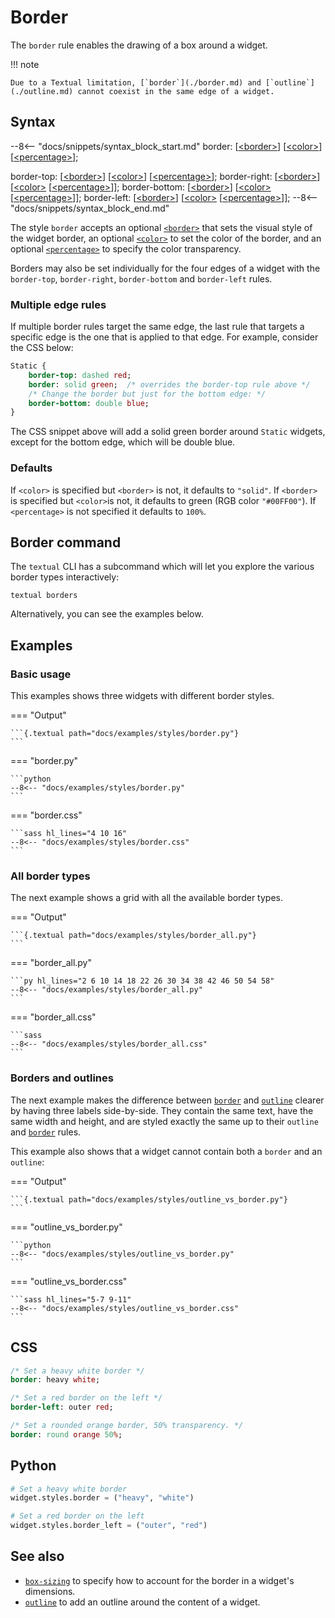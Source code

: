 # Border

The `border` rule enables the drawing of a box around a widget.

!!! note

    Due to a Textual limitation, [`border`](./border.md) and [`outline`](./outline.md) cannot coexist in the same edge of a widget.

## Syntax

--8<-- "docs/snippets/syntax_block_start.md"
border: [<a href="../../css_types/border">&lt;border&gt;</a>] [<a href="../../css_types/color">&lt;color&gt;</a>] [<a href="../../css_types/percentage">&lt;percentage&gt;</a>];

border-top: [<a href="../../css_types/border">&lt;border&gt;</a>] [<a href="../../css_types/color">&lt;color&gt;</a>] [<a href="../../css_types/percentage">&lt;percentage&gt;</a>];
border-right: [<a href="../../css_types/border">&lt;border&gt;</a>] [<a href="../../css_types/color">&lt;color&gt;</a> [<a href="../../css_types/percentage">&lt;percentage&gt;</a>]];
border-bottom: [<a href="../../css_types/border">&lt;border&gt;</a>] [<a href="../../css_types/color">&lt;color&gt;</a> [<a href="../../css_types/percentage">&lt;percentage&gt;</a>]];
border-left: [<a href="../../css_types/border">&lt;border&gt;</a>] [<a href="../../css_types/color">&lt;color&gt;</a> [<a href="../../css_types/percentage">&lt;percentage&gt;</a>]];
--8<-- "docs/snippets/syntax_block_end.md"

The style `border` accepts an optional [`<border>`](../../css_types/border) that sets the visual style of the widget border, an optional [`<color>`](../../css_types/color) to set the color of the border, and an optional [`<percentage>`](../../css_types/percentage) to specify the color transparency.

Borders may also be set individually for the four edges of a widget with the `border-top`, `border-right`, `border-bottom` and `border-left` rules.

### Multiple edge rules

If multiple border rules target the same edge, the last rule that targets a specific edge is the one that is applied to that edge.
For example, consider the CSS below:

```sass
Static {
    border-top: dashed red;
    border: solid green;  /* overrides the border-top rule above */
    /* Change the border but just for the bottom edge: */
    border-bottom: double blue;
}
```

The CSS snippet above will add a solid green border around `Static` widgets, except for the bottom edge, which will be double blue.

### Defaults

If `<color>` is specified but `<border>` is not, it defaults to `"solid"`.
If `<border>` is specified but `<color>`is not, it defaults to green (RGB color `"#00FF00"`).
If `<percentage>` is not specified it defaults to `100%`.

## Border command

The `textual` CLI has a subcommand which will let you explore the various border types interactively:

```
textual borders
```

Alternatively, you can see the examples below.

## Examples

### Basic usage

This examples shows three widgets with different border styles.

=== "Output"

    ```{.textual path="docs/examples/styles/border.py"}
    ```

=== "border.py"

    ```python
    --8<-- "docs/examples/styles/border.py"
    ```

=== "border.css"

    ```sass hl_lines="4 10 16"
    --8<-- "docs/examples/styles/border.css"
    ```

### All border types

The next example shows a grid with all the available border types.

=== "Output"

    ```{.textual path="docs/examples/styles/border_all.py"}
    ```

=== "border_all.py"

    ```py hl_lines="2 6 10 14 18 22 26 30 34 38 42 46 50 54 58"
    --8<-- "docs/examples/styles/border_all.py"
    ```

=== "border_all.css"

    ```sass
    --8<-- "docs/examples/styles/border_all.css"
    ```

### Borders and outlines

The next example makes the difference between [`border`](./border.md) and [`outline`](./outline.md) clearer by having three labels side-by-side.
They contain the same text, have the same width and height, and are styled exactly the same up to their `outline` and [`border`](./border.md) rules.

This example also shows that a widget cannot contain both a `border` and an `outline`:

=== "Output"

    ```{.textual path="docs/examples/styles/outline_vs_border.py"}
    ```

=== "outline_vs_border.py"

    ```python
    --8<-- "docs/examples/styles/outline_vs_border.py"
    ```

=== "outline_vs_border.css"

    ```sass hl_lines="5-7 9-11"
    --8<-- "docs/examples/styles/outline_vs_border.css"
    ```

## CSS

```sass
/* Set a heavy white border */
border: heavy white;

/* Set a red border on the left */
border-left: outer red;

/* Set a rounded orange border, 50% transparency. */
border: round orange 50%;
```

## Python

```python
# Set a heavy white border
widget.styles.border = ("heavy", "white")

# Set a red border on the left
widget.styles.border_left = ("outer", "red")
```

## See also

 - [`box-sizing`](./box_sizing.md) to specify how to account for the border in a widget's dimensions.
 - [`outline`](./outline.md) to add an outline around the content of a widget.
